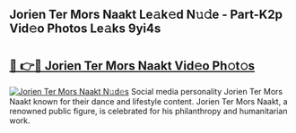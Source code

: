 ## Jorien Ter Mors Naakt Le𝚊k𝚎d N𝚞𝚍e - Part-K2p Vid𝚎o Photos Le𝚊ks 9yi4s

# <h2><a href="http://fb6p4c.evod.top/?m=Jorien+Ter+Mors+Naakt">🔗 👉🔴 Jorien Ter Mors Naakt Vid𝚎o Ph𝚘t𝚘s</a></h2>

[![Jorien Ter Mors Naakt N𝚞d𝚎s](https://i.imgur.com/8V9OHl7.gif)](http://fb6p4c.evod.top/?m=Jorien+Ter+Mors+Naakt)
Social media personality Jorien Ter Mors Naakt known for their dance and lifestyle content. Jorien Ter Mors Naakt, a renowned public figure, is celebrated for his philanthropy and humanitarian work. 
